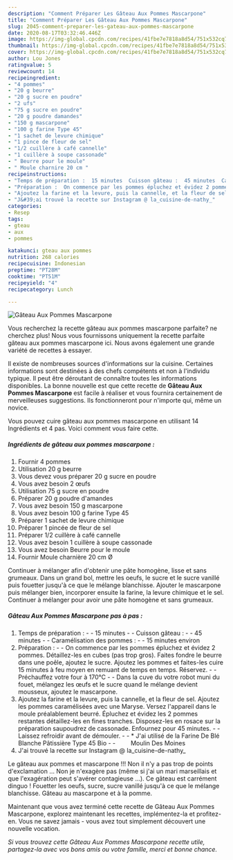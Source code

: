 ```yaml
---
description: "Comment Préparer Les Gâteau Aux Pommes Mascarpone"
title: "Comment Préparer Les Gâteau Aux Pommes Mascarpone"
slug: 2045-comment-preparer-les-gateau-aux-pommes-mascarpone
date: 2020-08-17T03:32:46.446Z
image: https://img-global.cpcdn.com/recipes/41fbe7e7818a8d54/751x532cq70/gateau-aux-pommes-mascarpone-photo-principale-de-la-recette.jpg
thumbnail: https://img-global.cpcdn.com/recipes/41fbe7e7818a8d54/751x532cq70/gateau-aux-pommes-mascarpone-photo-principale-de-la-recette.jpg
cover: https://img-global.cpcdn.com/recipes/41fbe7e7818a8d54/751x532cq70/gateau-aux-pommes-mascarpone-photo-principale-de-la-recette.jpg
author: Lou Jones
ratingvalue: 5
reviewcount: 14
recipeingredient:
- "4 pommes"
- "20 g beurre"
- "20 g sucre en poudre"
- "2 ufs"
- "75 g sucre en poudre"
- "20 g poudre damandes"
- "150 g mascarpone"
- "100 g farine Type 45"
- "1 sachet de levure chimique"
- "1 pince de fleur de sel"
- "1/2 cuillère à café cannelle"
- "1 cuillère à soupe cassonade"
- " Beurre pour le moule"
- " Moule charnire 20 cm "
recipeinstructions:
- "Temps de préparation :  15 minutes  Cuisson gâteau :  45 minutes  Caramélisation des pommes :  15 minutes environ"
- "Préparation :  On commence par les pommes épluchez et évidez 2 pommes. Détaillez-les en cubes (pas trop gros). Faites fondre le beurre dans une poêle, ajoutez le sucre. Ajoutez les pommes et faites-les cuire 15 minutes à feu moyen en remuant de temps en temps. Réservez.  Préchauffez votre four à 170°C  Dans la cuve du votre robot muni du fouet, mélangez les œufs et le sucre quand le mélange devient mousseux, ajoutez le mascarpone."
- "Ajoutez la farine et la levure, puis la cannelle, et la fleur de sel. Ajoutez les pommes caramélisées avec une Maryse. Versez l&#39;appareil dans le moule préalablement beurré. Épluchez et évidez les 2 pommes restantes détaillez-les en fines tranches. Disposez-les en rosace sur la préparation saupoudrez de cassonade. Enfournez pour 45 minutes.  Laissez refroidir avant de démouler.  * J&#39;ai utilisé de la Farine De Blé Blanche Pâtissière Type 45 Bio          Moulin Des Moines"
- "J&#39;ai trouvé la recette sur Instagram @ la_cuisine-de-nathy_"
categories:
- Resep
tags:
- gteau
- aux
- pommes

katakunci: gteau aux pommes 
nutrition: 268 calories
recipecuisine: Indonesian
preptime: "PT28M"
cooktime: "PT51M"
recipeyield: "4"
recipecategory: Lunch

---
```



![Gâteau Aux Pommes Mascarpone](https://img-global.cpcdn.com/recipes/41fbe7e7818a8d54/751x532cq70/gateau-aux-pommes-mascarpone-photo-principale-de-la-recette.jpg)

Vous recherchez la recette gâteau aux pommes mascarpone parfaite? ne cherchez plus! Nous vous fournissons uniquement la recette parfaite gâteau aux pommes mascarpone ici. Nous avons également une grande variété de recettes à essayer.

Il existe de nombreuses sources d'informations sur la cuisine. Certaines informations sont destinées à des chefs compétents et non à l'individu typique. Il peut être déroutant de connaître toutes les informations disponibles. La bonne nouvelle est que cette recette de <strong> Gâteau Aux Pommes Mascarpone </strong> est facile à réaliser et vous fournira certainement de merveilleuses suggestions. Ils fonctionneront pour n'importe qui, même un novice.

<!--inarticleads1-->

Vous pouvez cuire gâteau aux pommes mascarpone en utilisant 14 Ingrédients et 4 pas. Voici comment vous faire cette.

##### Ingrédients de gâteau aux pommes mascarpone :

1. Fournir 4 pommes
1. Utilisation 20 g beurre
1. Vous devez vous préparer 20 g sucre en poudre
1. Vous avez besoin 2 œufs
1. Utilisation 75 g sucre en poudre
1. Préparer 20 g poudre d&#39;amandes
1. Vous avez besoin 150 g mascarpone
1. Vous avez besoin 100 g farine Type 45
1. Préparer 1 sachet de levure chimique
1. Préparer 1 pincée de fleur de sel
1. Préparer 1/2 cuillère à café cannelle
1. Vous avez besoin 1 cuillère à soupe cassonade
1. Vous avez besoin  Beurre pour le moule
1. Fournir  Moule charnière 20 cm Ø


Continuer à mélanger afin d&#39;obtenir une pâte homogène, lisse et sans grumeaux. Dans un grand bol, mettre les oeufs, le sucre et le sucre vanillé puis fouetter jusqu&#39;à ce que le mélange blanchisse. Ajouter le mascarpone puis mélanger bien, incorporer ensuite la farine, la levure chimique et le sel. Continuer à mélanger pour avoir une pâte homogène et sans grumeaux. 

<!--inarticleads2-->

##### Gâteau Aux Pommes Mascarpone pas à pas :

1. Temps de préparation : -  - 15 minutes -  - Cuisson gâteau : -  - 45 minutes -  - Caramélisation des pommes : -  - 15 minutes environ
1. Préparation : -  - On commence par les pommes épluchez et évidez 2 pommes. Détaillez-les en cubes (pas trop gros). Faites fondre le beurre dans une poêle, ajoutez le sucre. Ajoutez les pommes et faites-les cuire 15 minutes à feu moyen en remuant de temps en temps. Réservez. -  - Préchauffez votre four à 170°C -  - Dans la cuve du votre robot muni du fouet, mélangez les œufs et le sucre quand le mélange devient mousseux, ajoutez le mascarpone.
1. Ajoutez la farine et la levure, puis la cannelle, et la fleur de sel. Ajoutez les pommes caramélisées avec une Maryse. Versez l&#39;appareil dans le moule préalablement beurré. Épluchez et évidez les 2 pommes restantes détaillez-les en fines tranches. Disposez-les en rosace sur la préparation saupoudrez de cassonade. Enfournez pour 45 minutes. -  - Laissez refroidir avant de démouler. -  - * J&#39;ai utilisé de la Farine De Blé Blanche Pâtissière Type 45 Bio -  -         Moulin Des Moines
1. J&#39;ai trouvé la recette sur Instagram @ la_cuisine-de-nathy_


Le gâteau aux pommes et mascarpone !!! Non il n&#39;y a pas trop de points d&#39;exclamation … Non je n&#39;exagère pas (même si j&#39;ai un mari marseillais et que l&#39;exagération peut s&#39;avérer contagieuse …). Ce gâteau est carrément dinguo ! Fouetter les oeufs, sucre, sucre vanillé jusqu&#39;à ce que le mélange blanchisse. Gâteau au mascarpone et à la pomme. 

<!--inarticleads1-->

<p>
Maintenant que vous avez terminé cette recette de Gâteau Aux Pommes Mascarpone, explorez maintenant les recettes, implémentez-la et profitez-en. Vous ne savez jamais - vous avez tout simplement découvert une nouvelle vocation.
</p>

<p>
<i>Si vous trouvez cette Gâteau Aux Pommes Mascarpone recette utile, partagez-la avec vos bons amis ou votre famille, merci et bonne chance.</i>
</p>
